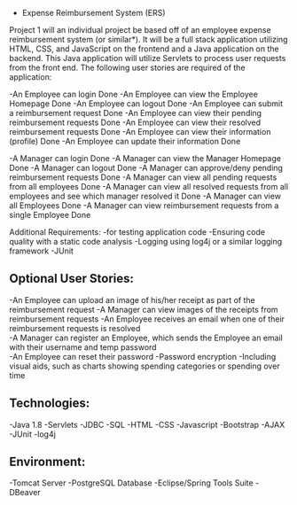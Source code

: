 - Expense Reimbursement System (ERS) 
 
Project 1 will an individual project be based off of an employee expense reimbursement system (or similar*). It will be a full stack application utilizing HTML, CSS, and JavaScript on the frontend and a Java application on the backend. This Java application will utilize Servlets to process user requests from the front end. The following user stories are required of the application: 
 
-An Employee can login Done
-An Employee can view the Employee Homepage Done
-An Employee can logout Done
-An Employee can submit a reimbursement request Done
-An Employee can view their pending reimbursement requests Done
-An Employee can view their resolved reimbursement requests Done
-An Employee can view their information (profile) Done
-An Employee can update their information Done
 
-A Manager can login Done
-A Manager can view the Manager Homepage Done
-A Manager can logout Done
-A Manager can approve/deny pending reimbursement requests Done
-A Manager can view all pending requests from all employees Done
-A Manager can view all resolved requests from all employees and see which manager resolved it Done
-A Manager can view all Employees Done
-A Manager can view reimbursement requests from a single Employee Done
 
 
Additional Requirements: 
-for testing application code 
-Ensuring code quality with a static code analysis
-Logging using log4j or a similar logging framework 
-JUnit  
 

Optional User Stories: 
------------------------------------------------------------------ 
-An Employee can upload an image of his/her receipt as part of the reimbursement request 
-A Manager can view images of the receipts from reimbursement requests 
-An Employee receives an email when one of their reimbursement requests is resolved  
-A Manager can register an Employee, which sends the Employee an email with their username and temp password  
-An Employee can reset their password -Password encryption 
-Including visual aids, such as charts showing spending categories or spending over time  
 
 
Technologies: 
------------------------------------------------------------------ 
-Java 1.8 
-Servlets 
-JDBC 
-SQL 
-HTML 
-CSS 
-Javascript 
-Bootstrap 
-AJAX 
-JUnit 
-log4j  
 
Environment:
------------------------------------------------------------------ 
-Tomcat Server 
-PostgreSQL Database 
-Eclipse/Spring Tools Suite 
-DBeaver 
 
 